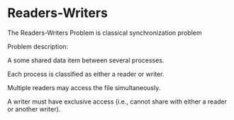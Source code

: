 #  Readers-Writers

  The Readers-Writers Problem is classical synchronization problem

  Problem description:

  A some shared data item between several processes.

  Each process is classified as either a reader or writer.

  Multiple readers may access the file simultaneously.

  A writer must have exclusive access (i.e., cannot share with either a reader or another writer).